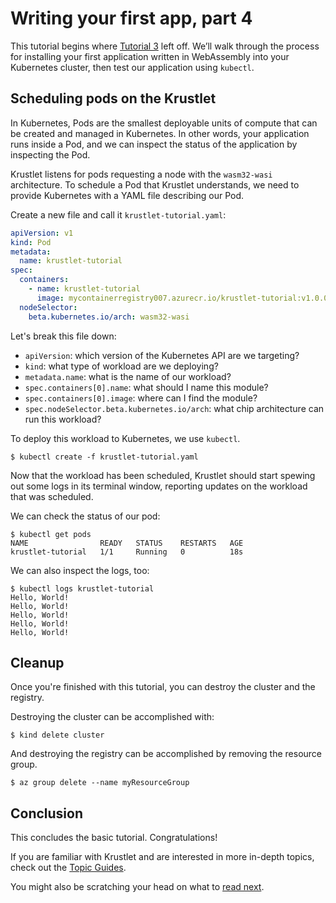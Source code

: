 # Writing your first app, part 4

This tutorial begins where [Tutorial 3](tutorial03.md) left off. We’ll walk through the process for installing your
first application written in WebAssembly into your Kubernetes cluster, then test our application using `kubectl`.

## Scheduling pods on the Krustlet

In Kubernetes, Pods are the smallest deployable units of compute that can be created and managed in Kubernetes. In other
words, your application runs inside a Pod, and we can inspect the status of the application by inspecting the Pod.

Krustlet listens for pods requesting a node with the `wasm32-wasi` architecture. To schedule a Pod that Krustlet
understands, we need to provide Kubernetes with a YAML file describing our Pod.

Create a new file and call it `krustlet-tutorial.yaml`:

```yaml
apiVersion: v1
kind: Pod
metadata:
  name: krustlet-tutorial
spec:
  containers:
    - name: krustlet-tutorial
      image: mycontainerregistry007.azurecr.io/krustlet-tutorial:v1.0.0
  nodeSelector:
    beta.kubernetes.io/arch: wasm32-wasi
```

Let's break this file down:

- `apiVersion`: which version of the Kubernetes API are we targeting?
- `kind`: what type of workload are we deploying?
- `metadata.name`: what is the name of our workload?
- `spec.containers[0].name`: what should I name this module?
- `spec.containers[0].image`: where can I find the module?
- `spec.nodeSelector.beta.kubernetes.io/arch`: what chip architecture can run this workload?

To deploy this workload to Kubernetes, we use `kubectl`.

```console
$ kubectl create -f krustlet-tutorial.yaml
```

Now that the workload has been scheduled, Krustlet should start spewing out some logs in its terminal window, reporting
updates on the workload that was scheduled.

We can check the status of our pod:

```console
$ kubectl get pods
NAME                READY   STATUS    RESTARTS   AGE
krustlet-tutorial   1/1     Running   0          18s
```

We can also inspect the logs, too:

```console
$ kubectl logs krustlet-tutorial
Hello, World!
Hello, World!
Hello, World!
Hello, World!
Hello, World!
```

## Cleanup

Once you're finished with this tutorial, you can destroy the cluster and the registry.

Destroying the cluster can be accomplished with:

```console
$ kind delete cluster
```

And destroying the registry can be accomplished by removing the resource group.

```console
$ az group delete --name myResourceGroup
```

## Conclusion

This concludes the basic tutorial. Congratulations!

If you are familiar with Krustlet and are interested in more in-depth topics, check out the [Topic Guides](../topics/README.md).

You might also be scratching your head on what to [read next](readnext.md).
